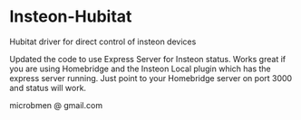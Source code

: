 # Insteon-Hubitat

Hubitat driver for direct control of insteon devices

Updated the code to use Express Server for Insteon status.  Works great if you are using Homebridge and the Insteon Local plugin which has the express server running. Just point to your Homebridge server on port 3000 and status will work.

microbmen @ gmail.com


